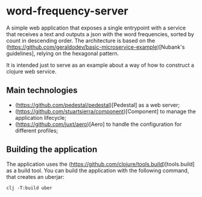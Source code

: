 # word-frequency-server

A simple web application that exposes a single entrypoint with a service that receives a text and outputs a json with the word frequencies, sorted by count in descending order. The architecture is based on the (https://github.com/geraldodev/basic-microservice-example)[Nubank's guidelines], relying on the hexagonal pattern.

It is intended just to serve as an example about a way of how to construct a clojure web service.

## Main technologies
- (https://github.com/pedestal/pedestal)[Pedestal] as a web server;
- (https://github.com/stuartsierra/component)[Component] to manage the application lifecycle;
- (https://github.com/juxt/aero)[Aero] to handle the configuration for different profiles;

## Building the application

The application uses the (https://github.com/clojure/tools.build)[tools.build] as a build tool. You can build the application with the following command, that creates an uberjar:

``` 
clj -T:build uber
```
